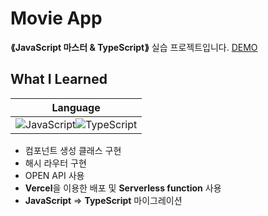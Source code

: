 # Movie App
__⟪JavaScript 마스터 & TypeScript⟫__ 실습 프로젝트입니다.
[DEMO](front-end-basic-movie-app.vercel.app)

## What I Learned
|Language|
|:---:|
|![JavaScript](https://img.shields.io/badge/JavaScript-323330?style=for-the-badge&logo=javascript&logoColor=F7DF1E)![TypeScript](https://img.shields.io/badge/typescript-%23007ACC.svg?style=for-the-badge&logo=typescript&logoColor=white)|
- 컴포넌트 생성 클래스 구현
- 해시 라우터 구현
- OPEN API 사용
- **Vercel**을 이용한 배포 및 **Serverless function** 사용
- **JavaScript** => **TypeScript** 마이그레이션